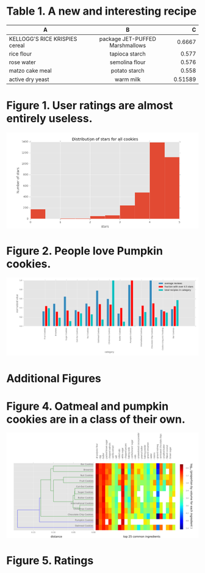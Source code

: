 





# Table 1. A new and interesting recipe

| A        |B           | C  |
| ------------- |:-------------:| -----:|
| KELLOGG'S RICE KRISPIES cereal      | package JET-PUFFED Marshmallows | 0.6667 |
| rice flour      | tapioca starch      |   0.577 |
| rose water | semolina flour      |    0.576 |
| matzo cake meal | potato starch | 0.558 |
| active dry yeast | warm milk | 0.51589 |


# Figure 1. User ratings are almost entirely useless.

![alt tag](https://github.com/jrhouser/cookie-recipe-scraper/blob/master/figure2.png)


# Figure 2. People love Pumpkin cookies.

![alt tag](https://github.com/jrhouser/cookie-recipe-scraper/blob/master/figure_1.png)


# Additional Figures

# Figure 4. Oatmeal and pumpkin cookies are in a class of their own.
![alt tag](https://github.com/jrhouser/cookie-recipe-scraper/blob/master/figure3.png)

# Figure 5. Ratings 
